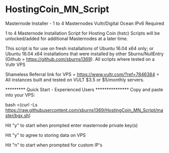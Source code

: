 # HostingCoin_MN_Script
Masternode Installer - 1 to 4 Masternodes Vultr/Digital Ocean IPv6 Required

1 to 4 Masternode Installation Script for Hosting Coin (hstc)
Scripts will be unlocked/added for additional Masternodes at a later time.

This script is for use on fresh installations of Ubuntu 16.04 x64 only; or Ubuntu 16.04 x64 installations that were installed by other Sburns/NullEntry (Github = https://github.com/sburns1369).  All scripts where tested on a Vultr VPS

Shameless Referral link for VPS = https://www.vultr.com/?ref=7846384 = All instances built and tested on VULT $3.5 or $5/monthly servers.

*********  Quick Start - Experienced Users ***************
Copy and paste into your VPS: 

bash <(curl -Ls https://raw.githubusercontent.com/sburns1369/HostingCoin_MN_Script/master/bgx.sh)

Hit "y" to start when prompted enter masternode private key(s)

Hit "y" to agree to storing data on VPS

Hit "n" to start when prompted for custom IP's
